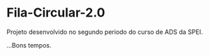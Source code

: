 # Fila-Circular-2.0
Projeto desenvolvido no segundo periodo do curso de ADS da SPEI.


...Bons tempos.
